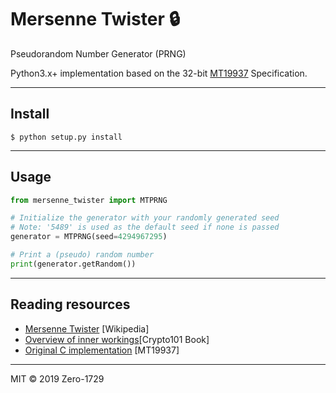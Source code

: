 # Mersenne Twister :lock:

Pseudorandom Number Generator (PRNG)

Python3.x+ implementation based on the 32-bit [MT19937](http://www.math.sci.hiroshima-u.ac.jp/~m-mat/MT/emt.html) Specification.

---

## Install

```
$ python setup.py install
```

---

## Usage

```py
from mersenne_twister import MTPRNG

# Initialize the generator with your randomly generated seed
# Note: '5489' is used as the default seed if none is passed
generator = MTPRNG(seed=4294967295)

# Print a (pseudo) random number
print(generator.getRandom())
```

---

## Reading resources

- [Mersenne Twister](https://wikipedia.org/wiki/Mersenne_Twister) [Wikipedia]
- [Overview of inner workings](https://github.com/crypto101/book/blob/master/src/random-number-generators.rst)[Crypto101 Book]
- [Original C implementation](http://www.math.sci.hiroshima-u.ac.jp/~m-mat/MT/emt.html) [MT19937]

---

MIT &copy; 2019 Zero-1729
